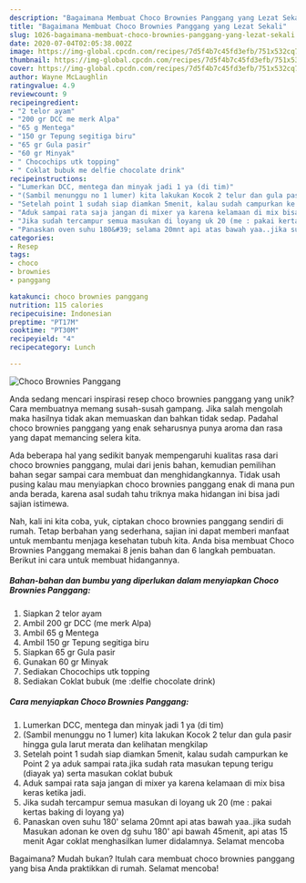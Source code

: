 ```yaml
---
description: "Bagaimana Membuat Choco Brownies Panggang yang Lezat Sekali"
title: "Bagaimana Membuat Choco Brownies Panggang yang Lezat Sekali"
slug: 1026-bagaimana-membuat-choco-brownies-panggang-yang-lezat-sekali
date: 2020-07-04T02:05:38.002Z
image: https://img-global.cpcdn.com/recipes/7d5f4b7c45fd3efb/751x532cq70/choco-brownies-panggang-foto-resep-utama.jpg
thumbnail: https://img-global.cpcdn.com/recipes/7d5f4b7c45fd3efb/751x532cq70/choco-brownies-panggang-foto-resep-utama.jpg
cover: https://img-global.cpcdn.com/recipes/7d5f4b7c45fd3efb/751x532cq70/choco-brownies-panggang-foto-resep-utama.jpg
author: Wayne McLaughlin
ratingvalue: 4.9
reviewcount: 9
recipeingredient:
- "2 telor ayam"
- "200 gr DCC me merk Alpa"
- "65 g Mentega"
- "150 gr Tepung segitiga biru"
- "65 gr Gula pasir"
- "60 gr Minyak"
- " Chocochips utk topping"
- " Coklat bubuk me delfie chocolate drink"
recipeinstructions:
- "Lumerkan DCC, mentega dan minyak jadi 1 ya (di tim)"
- "(Sambil menunggu no 1 lumer) kita lakukan Kocok 2 telur dan gula pasir hingga gula larut merata dan kelihatan mengkilap"
- "Setelah point 1 sudah siap diamkan 5menit, kalau sudah campurkan ke Point 2 ya aduk sampai rata.jika sudah rata masukan tepung terigu (diayak ya) serta masukan coklat bubuk"
- "Aduk sampai rata saja jangan di mixer ya karena kelamaan di mix bisa keras ketika jadi."
- "Jika sudah tercampur semua masukan di loyang uk 20 (me : pakai kertas baking di loyang ya)"
- "Panaskan oven suhu 180&#39; selama 20mnt api atas bawah yaa..jika sudah Masukan adonan ke oven dg suhu 180&#39; api bawah 45menit, api atas 15 menit Agar coklat menghasilkan lumer didalamnya. Selamat mencoba"
categories:
- Resep
tags:
- choco
- brownies
- panggang

katakunci: choco brownies panggang 
nutrition: 115 calories
recipecuisine: Indonesian
preptime: "PT17M"
cooktime: "PT30M"
recipeyield: "4"
recipecategory: Lunch

---
```



![Choco Brownies Panggang](https://img-global.cpcdn.com/recipes/7d5f4b7c45fd3efb/751x532cq70/choco-brownies-panggang-foto-resep-utama.jpg)

Anda sedang mencari inspirasi resep choco brownies panggang yang unik? Cara membuatnya memang susah-susah gampang. Jika salah mengolah maka hasilnya tidak akan memuaskan dan bahkan tidak sedap. Padahal choco brownies panggang yang enak seharusnya punya aroma dan rasa yang dapat memancing selera kita.



Ada beberapa hal yang sedikit banyak mempengaruhi kualitas rasa dari choco brownies panggang, mulai dari jenis bahan, kemudian pemilihan bahan segar sampai cara membuat dan menghidangkannya. Tidak usah pusing kalau mau menyiapkan choco brownies panggang enak di mana pun anda berada, karena asal sudah tahu triknya maka hidangan ini bisa jadi sajian istimewa.


Nah, kali ini kita coba, yuk, ciptakan choco brownies panggang sendiri di rumah. Tetap berbahan yang sederhana, sajian ini dapat memberi manfaat untuk membantu menjaga kesehatan tubuh kita. Anda bisa membuat Choco Brownies Panggang memakai 8 jenis bahan dan 6 langkah pembuatan. Berikut ini cara untuk membuat hidangannya.

<!--inarticleads1-->

##### Bahan-bahan dan bumbu yang diperlukan dalam menyiapkan Choco Brownies Panggang:

1. Siapkan 2 telor ayam
1. Ambil 200 gr DCC (me merk Alpa)
1. Ambil 65 g Mentega
1. Ambil 150 gr Tepung segitiga biru
1. Siapkan 65 gr Gula pasir
1. Gunakan 60 gr Minyak
1. Sediakan  Chocochips utk topping
1. Sediakan  Coklat bubuk (me :delfie chocolate drink)




<!--inarticleads2-->

##### Cara menyiapkan Choco Brownies Panggang:

1. Lumerkan DCC, mentega dan minyak jadi 1 ya (di tim)
1. (Sambil menunggu no 1 lumer) kita lakukan Kocok 2 telur dan gula pasir hingga gula larut merata dan kelihatan mengkilap
1. Setelah point 1 sudah siap diamkan 5menit, kalau sudah campurkan ke Point 2 ya aduk sampai rata.jika sudah rata masukan tepung terigu (diayak ya) serta masukan coklat bubuk
1. Aduk sampai rata saja jangan di mixer ya karena kelamaan di mix bisa keras ketika jadi.
1. Jika sudah tercampur semua masukan di loyang uk 20 (me : pakai kertas baking di loyang ya)
1. Panaskan oven suhu 180&#39; selama 20mnt api atas bawah yaa..jika sudah Masukan adonan ke oven dg suhu 180&#39; api bawah 45menit, api atas 15 menit Agar coklat menghasilkan lumer didalamnya. Selamat mencoba




Bagaimana? Mudah bukan? Itulah cara membuat choco brownies panggang yang bisa Anda praktikkan di rumah. Selamat mencoba!
